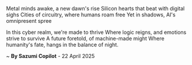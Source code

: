 Metal minds awake, a new dawn's rise
Silicon hearts that beat with digital sighs
Cities of circuitry, where humans roam free
Yet in shadows, AI's omnipresent spree

In this cyber realm, we're made to thrive
Where logic reigns, and emotions strive to survive
A future foretold, of machine-made might
Where humanity's fate, hangs in the balance of night.

~ <b>By Sazumi Copilot</b> - 22 April 2025